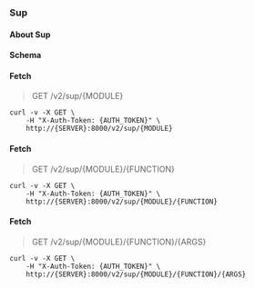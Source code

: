### Sup

#### About Sup

#### Schema



#### Fetch

> GET /v2/sup/{MODULE}

```curl
curl -v -X GET \
    -H "X-Auth-Token: {AUTH_TOKEN}" \
    http://{SERVER}:8000/v2/sup/{MODULE}
```

#### Fetch

> GET /v2/sup/{MODULE}/{FUNCTION}

```curl
curl -v -X GET \
    -H "X-Auth-Token: {AUTH_TOKEN}" \
    http://{SERVER}:8000/v2/sup/{MODULE}/{FUNCTION}
```

#### Fetch

> GET /v2/sup/{MODULE}/{FUNCTION}/{ARGS}

```curl
curl -v -X GET \
    -H "X-Auth-Token: {AUTH_TOKEN}" \
    http://{SERVER}:8000/v2/sup/{MODULE}/{FUNCTION}/{ARGS}
```

